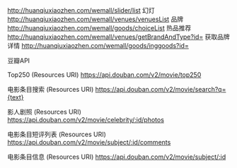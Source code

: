 http://huanqiuxiaozhen.com/wemall/slider/list 幻灯
http://huanqiuxiaozhen.com/wemall/venues/venuesList 品牌
http://huanqiuxiaozhen.com/wemall/goods/choiceList 热品推荐
http://huanqiuxiaozhen.com/wemall/venues/getBrandAndType?id= 获取品牌详情
http://huanqiuxiaozhen.com/wemall/goods/inggoods?id=


豆瓣API

Top250 
(Resources URI) https://api.douban.com/v2/movie/top250

电影条目搜索
(Resources URI) https://api.douban.com/v2/movie/search?q={text}

影人剧照
(Resources URI) https://api.douban.com/v2/movie/celebrity/:id/photos

电影条目短评列表
(Resources URI) https://api.douban.com/v2/movie/subject/:id/comments

电影条目信息
(Resources URI) https://api.douban.com/v2/movie/subject/:id